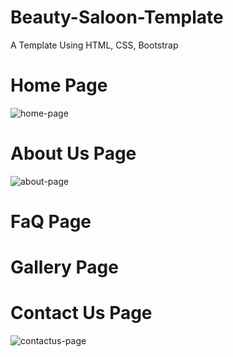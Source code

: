 # Beauty-Saloon-Template
A Template Using HTML, CSS, Bootstrap


# Home Page

![home-page](https://user-images.githubusercontent.com/75694208/143526438-a4a14974-c8c8-444f-afd1-4ecdd139d2e9.png)


# About Us Page

![about-page](https://user-images.githubusercontent.com/75694208/143526455-71fb182e-f049-4290-a4c4-97c0b0e32390.png)


# FaQ Page


# Gallery Page 


# Contact Us Page


![contactus-page](https://user-images.githubusercontent.com/75694208/143526855-82342b59-ef8c-47f8-8554-fbe02400e7ae.png)


